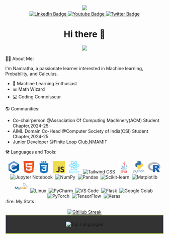 <div align="center" id="header">
  <img src="https://media.giphy.com/media/M9gbBd9nbDrOTu1Mqx/giphy.gif" width="100"/>
</div>
<div align="center" id="badges">
  <a href="https://www.linkedin.com/in/namratha-m-82a653246/">
    <img src="https://img.shields.io/badge/LinkedIn-blue?style=for-the-badge&logo=linkedin&logoColor=white" alt="LinkedIn Badge"/>
  </a>
  <a href="https://www.youtube.com/channel/UCApeWk8XjwGFj3-ugN-LXuA">
    <img src="https://img.shields.io/badge/YouTube-red?style=for-the-badge&logo=youtube&logoColor=white" alt="Youtube Badge"/>
  </a>
  <a href="https://x.com/NamrathaM8213">
    <img src="https://img.shields.io/badge/Twitter-blue?style=for-the-badge&logo=twitter&logoColor=white" alt="Twitter Badge"/>
  </a>
</div>

<h1 align="center">Hi there 👋</h1>

<div align="center">
  <img src="https://media.giphy.com/media/v1.Y2lkPTc5MGI3NjExeHJ3MTVoYzI5b2huNmc0ZGVrNzRkajVpdzI1ZmtiNnNicGpucnRkdCZlcD12MV9pbnRlcm5hbF9naWZfYnlfaWQmY3Q9Zw/u1WhXLjwgcXpHJBMRM/giphy.gif"/>
</div>

:woman_technologist: About Me:

I'm Namratha, a passionate learner interested in Machine learning, Probability, and Calculus.

- 🤖 Machine Learning Enthusiast
- 📊 Math Wizard
- 💻 Coding Connoisseur
  
🌎 Communities:
- Co-chairperson @Association Of Computing Machinery(ACM) Student Chapter,2024-25
- AIML Domain Co-Head @Computer Society of India(CSI) Student Chapter,2024-25
- Junior Developer @Finite Loop Club,NMAMIT

:hammer_and_wrench: Languages and Tools:

<div align="center" >
  <img src="https://github.com/devicons/devicon/blob/master/icons/c/c-original.svg" title="C" alt="C" width="40" height="40"/>&nbsp;
  <img src="https://github.com/devicons/devicon/blob/master/icons/html5/html5-original.svg" title="HTML5" alt="HTML" width="40" height="40"/>&nbsp;
  <img src="https://github.com/devicons/devicon/blob/master/icons/css3/css3-plain-wordmark.svg" title="CSS3" alt="CSS" width="40" height="40"/>&nbsp;
  <img src="https://github.com/devicons/devicon/blob/master/icons/javascript/javascript-original.svg" title="JavaScript" alt="JavaScript" width="40" height="40"/>&nbsp;
  <img src="https://github.com/devicons/devicon/blob/master/icons/react/react-original-wordmark.svg" title="React" alt="React" width="40" height="40"/>&nbsp;
  <img src="https://simpleicons.org/icons/tailwindcss.svg" title="Tailwind CSS" alt="Tailwind CSS" width="40" height="40"/>&nbsp;
  <img src="https://github.com/devicons/devicon/blob/master/icons/java/java-original-wordmark.svg" title="Java" alt="Java" width="40" height="40"/>&nbsp;
  <img src="https://github.com/devicons/devicon/blob/master/icons/python/python-original-wordmark.svg" title="Python" alt="Python" width="40" height="40"/>&nbsp;
  <img src="https://github.com/devicons/devicon/blob/master/icons/r/r-original.svg" title="R" alt="R" width="40" height="40"/>&nbsp;
  <img src="https://upload.wikimedia.org/wikipedia/commons/3/38/Jupyter_logo.svg" title="Jupyter Notebook" alt="Jupyter Notebook" width="40" height="40"/>&nbsp;
  <img src="https://upload.wikimedia.org/wikipedia/commons/1/1a/NumPy_logo.svg" title="NumPy" alt="NumPy" width="40" height="40"/>&nbsp;
  <img src="https://upload.wikimedia.org/wikipedia/commons/e/ed/Pandas_logo.svg" title="Pandas" alt="Pandas" width="40" height="40"/>&nbsp;
  <img src="https://upload.wikimedia.org/wikipedia/commons/0/05/Scikit_learn_logo_small.svg" title="Scikit-learn" alt="Scikit-learn" width="40" height="40"/>&nbsp;
  <img src="https://upload.wikimedia.org/wikipedia/commons/0/01/Created_with_Matplotlib-logo.svg" title="Matplotlib" alt="Matplotlib" width="40" height="40"/>&nbsp;
  <img src="https://github.com/devicons/devicon/blob/master/icons/mysql/mysql-original-wordmark.svg" title="MySQL"  alt="MySQL" width="40" height="40"/>&nbsp;
  <img src="https://upload.wikimedia.org/wikipedia/commons/3/35/Tux.svg" title="Linux" alt="Linux" width="40" height="40"/>&nbsp;
  <img src="https://resources.jetbrains.com/storage/products/pycharm/img/meta/pycharm_logo_300x300.png" title="PyCharm" alt="PyCharm" width="40" height="40"/>&nbsp;
  <img src="https://upload.wikimedia.org/wikipedia/commons/9/9a/Visual_Studio_Code_1.35_icon.svg" title="Visual Studio Code" alt="VS Code" width="40" height="40"/>&nbsp;
  <img src="https://upload.wikimedia.org/wikipedia/commons/3/3c/Flask_logo.svg" alt="Flask" width="40" height="40"/>&nbsp; 
  <img src="https://upload.wikimedia.org/wikipedia/commons/d/d0/Google_Colaboratory_SVG_Logo.svg" title="Google Colab" alt="Google Colab" width="40" height="40"/>&nbsp;
  <img src="https://upload.wikimedia.org/wikipedia/commons/1/10/PyTorch_logo_icon.svg" title="PyTorch" alt="PyTorch" width="40" height="40"/>&nbsp;
  <img src="https://upload.wikimedia.org/wikipedia/commons/2/2d/Tensorflow_logo.svg" title="TensorFlow" alt="TensorFlow" width="40" height="40"/>&nbsp;
  <img src="https://upload.wikimedia.org/wikipedia/commons/a/ae/Keras_logo.svg" title="Keras" alt="Keras" width="40" height="40"/>&nbsp;
</div>
<div>
:fire: My Stats :
<div align="center">
  <br/>
<a href="https://git.io/streak-stats"><img src="https://github-readme-streak-stats.herokuapp.com?user=Namratha8213&theme=dark&hide_border=true" alt="GitHub Streak" /></a>
</div>
</div>

<div style="background-color: #333; padding: 20px; border: 2px solid #bada55;" align="center">
  <img src="https://github-readme-stats.vercel.app/api/top-langs/?username=Namratha8213&layout=compact&theme=dark" alt="Top Languages" />
</div>
